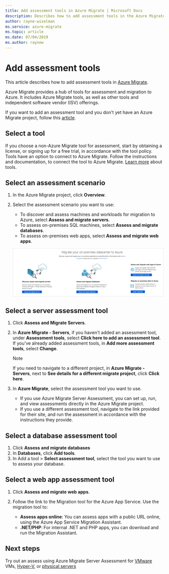 ```yaml
---
title: Add assessment tools in Azure Migrate | Microsoft Docs
description: Describes how to add assessment tools in the Azure Migrate hub. 
author: rayne-wiselman
ms.service: azure-migrate
ms.topic: article
ms.date: 07/04/2019
ms.author: raynew
---
```



# Add assessment tools

This article describes how to add assessment tools in [Azure Migrate](migrate-overview.md).

Azure Migrate provides a hub of tools for assessment and migration to Azure. It includes Azure Migrate tools, as well as other tools and independent software vendor (ISV) offerings.

If you want to add an assessment tool and you don't yet have an Azure Migrate project, follow this [article](how-to-add-tool-first-time.md).

## Select a tool

If you choose a non-Azure Migrate tool for assessment, start by obtaining a license, or signing up for a free trial, in accordance with the tool policy. Tools have an option to connect to Azure Migrate. Follow the instructions and documentation, to connect the tool to Azure Migrate. [Learn more](migrate-services-overview.md) about tools.


## Select an assessment scenario

1. In the Azure Migrate project, click **Overview**.
2. Select the assessment scenario you want to use:

    - To discover and assess machines and workloads for migration to Azure, select **Assess and migrate servers**.
    - To assess on-premises SQL machines, select **Assess and migrate databases**.
    - To assess on-premises web apps, select **Assess and migrate web apps**.

    ![Assessment scenario](./media/how-to-assess/assess-scenario.png)

## Select a server assessment tool 

1. Click **Assess and Migrate Servers**.
2. In **Azure Migrate - Servers**, if you haven't added an assessment tool, under **Assessment tools**, select **Click here to add an assessment tool**. If you've already added assessment tools, in **Add more assessment tools**, select **Change**.

    > [!NOTE]
    > If you need to navigate to a different project, in **Azure Migrate - Servers**, next to **See details for a different migrate project**, click **Click here**.

3. In **Azure Migrate**, select the assessment tool you want to use.

    - If you use Azure Migrate Server Assessment, you can set up, run, and view assessments directly in the Azure Migrate project.
    - If you use a different assessment tool, navigate to the link provided for their site, and run the assessment in accordance with the instructions they provide.


## Select a database assessment tool

1. Click **Assess and migrate databases**
2. In **Databases**, click **Add tools**.
3. In Add a tool > **Select assessment tool**, select the tool you want to use to assess your database.

## Select a web app assessment tool

1. Click **Assess and migrate web apps**.
2. Follow the link to the Migration tool for the Azure App Service. Use the migration tool to:

    - **Assess apps online**: You can assess apps with a public URL online, using the Azure App Service Migration Assistant.
    - **.NET/PHP**: For internal .NET and PHP apps, you can download and run the Migration Assistant.



## Next steps

Try out an assess using Azure Migrate Server Assessment for [VMware](tutorial-prepare-vmware.md) VMs, [Hyper-V](tutorial-prepare-hyper-v.md), or [physical servers](tutorial-prepare-physical.md)
